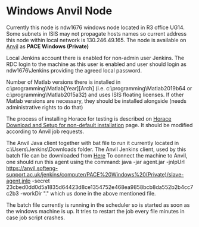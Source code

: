 # Windows Anvil Node

Currently this node is ndw1676 windows node located in R3 office UG14.
Some subnets in ISIS may not propagate hosts names so current address this node within 
local network is 130.246.49.165.
The node is available on [Anvil](https://anvil.softeng-support.ac.uk/) as **PACE Windows (Private)**


Local Jenkins account there is enabled for non-admin user Jenkins.
The RDC login to the machine as this user is enabled 
and user should login as ndw1676\Jenkins providing the agreed local password. 

Number of Matlab versions there is installed in c:\programming\Matlab[Year][Arch] 
(i.e. c:\programming\Matlab2019b64 or c:\programming\Matlab2015a32) 
and uses ISIS floating licenses. If other Matlab versions are necessary, they should be 
installed alongside (needs administrative rights to do that)

The process of installing Horace for testing is described on [Horace Download and Setup for non-default installation](http://horace.isis.rl.ac.uk/Download_and_setup#Installation_with_Horace_not_initialized_by_default_on_starting_Matlab)
page. It should be modified according to Anvil job requests.

The Anvil Java client together with bat file to run it currently located in c:\Users\Jenkins\Downloads 
folder. 
The Anvil Jenkins client, used by this batch file can be downloaded from [Here](https://anvil.softeng-support.ac.uk/jenkins/jnlpJars/agent.jar)
To connect the machine to Anvil, one should run this agent using the command:
java -jar agent.jar -jnlpUrl https://anvil.softeng-support.ac.uk/jenkins/computer/PACE%20Windows%20(Private)/slave-agent.jnlp -secret 23cbed0dd0d5a1835d64423d8ce1354752e468ea9858bcb8da552b2b4cc7c2b3 -workDir "."
which us done in the above mentioned file. 


The batch file currently is running in the scheduler so is started as soon as the windows machine is up. 
It tries to restart the job every file minutes in case job script crashes.

